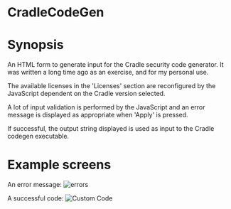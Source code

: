 # CradleCodeGen

# Synopsis
An HTML form to generate input for the Cradle security code generator. 
It was written a long time ago as an exercise, and for my personal use.

The available licenses in the 'Licenses' section are reconfigured by the JavaScript dependent on the Cradle version selected.

A lot of input validation is performed by the JavaScript and an error message is displayed as appropriate when 'Apply' is pressed.

If successful, the output string displayed is used as input to the Cradle codegen executable.

# Example screens
An error message:
![errors](https://github.com/Barry-Fraser-Anderson/CradleCodeGen/assets/112425916/9adab3fb-8fb7-4ef1-ac20-8bfd17f09cc9)

A successful code:
![Custom Code](https://github.com/Barry-Fraser-Anderson/CradleCodeGen/assets/112425916/b4e38e15-27e5-4e83-86ae-8308fd3fc5a4)
